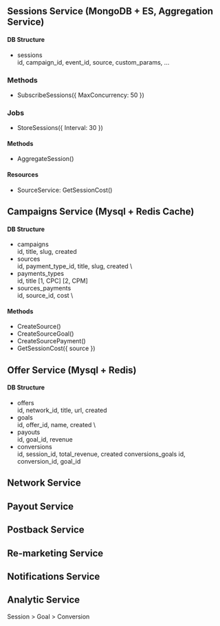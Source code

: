 ## Sessions Service (MongoDB + ES, Aggregation Service)
#### DB Structure
- sessions \
id, campaign_id, event_id, source, custom_params, ...

### Methods
- SubscribeSessions({ MaxConcurrency: 50 })

### Jobs
- StoreSessions({ Interval: 30 })

#### Methods
- AggregateSession()

#### Resources
- SourceService: GetSessionCost()

## Campaigns Service (Mysql + Redis Cache)
#### DB Structure
- campaigns \
id, title, slug, created
- sources \
id, payment_type_id, title, slug, created \
- payments_types \
id, title [1, CPC] [2, CPM]
- sources_payments \
id, source_id, cost \
#### Methods
- CreateSource()    
- CreateSourceGoal()
- CreateSourcePayment()
- GetSessionCost({ source })

## Offer Service (Mysql + Redis)
#### DB Structure
- offers \
id, network_id, title, url, created
- goals \
id, offer_id, name, created \
- payouts \
id, goal_id, revenue
- conversions \
id, session_id, total_revenue, created
conversions_goals
id, conversion_id, goal_id

## Network Service
## Payout Service
## Postback Service
## Re-marketing Service
## Notifications Service
## Analytic Service


Session > Goal > Conversion